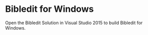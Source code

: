 # Bibledit for Windows

Open the Bibledit Solution in Visual Studio 2015 to build Bibledit for Windows.
